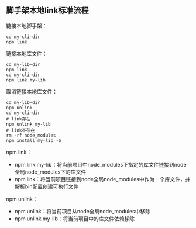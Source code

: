 ## 脚手架本地link标准流程
链接本地脚手架：
```
cd my-cli-dir
npm link
```

链接本地库文件：
```
cd my-lib-dir
npm link
cd my-cli-dir
npm link my-lib
```

取消链接本地库文件：
```
cd my-lib-dir
npm unlink
cd my-cli-dir
# link存在
npm unlink my-lib
# link不存在
rm -rf node_modules
npm install my-lib -S
```

npm link：
- npm link my-lib：将当前项目中node_modules下指定的库文件链接到node全局node_modules下的库文件
- npm link：将当前项目链接到node全局node_modules中作为一个库文件，并解析bin配置创建可执行文件

npm unlink：
- npm unlink：将当前项目从node全局node_modules中移除
- npm unlink my-lib：将当前项目中的库文件依赖移除